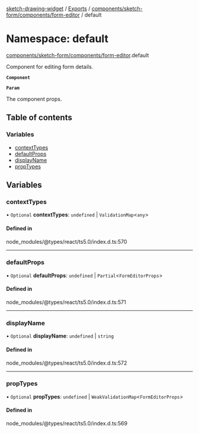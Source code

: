 [sketch-drawing-widget](../README.md) / [Exports](../modules.md) / [components/sketch-form/components/form-editor](components_sketch_form_components_form_editor.md) / default

# Namespace: default

[components/sketch-form/components/form-editor](components_sketch_form_components_form_editor.md).default

Component for editing form details.

**`Component`**

**`Param`**

The component props.

## Table of contents

### Variables

- [contextTypes](components_sketch_form_components_form_editor.default.md#contexttypes)
- [defaultProps](components_sketch_form_components_form_editor.default.md#defaultprops)
- [displayName](components_sketch_form_components_form_editor.default.md#displayname)
- [propTypes](components_sketch_form_components_form_editor.default.md#proptypes)

## Variables

### contextTypes

• `Optional` **contextTypes**: `undefined` \| `ValidationMap`\<`any`\>

#### Defined in

node_modules/@types/react/ts5.0/index.d.ts:570

___

### defaultProps

• `Optional` **defaultProps**: `undefined` \| `Partial`\<`FormEditorProps`\>

#### Defined in

node_modules/@types/react/ts5.0/index.d.ts:571

___

### displayName

• `Optional` **displayName**: `undefined` \| `string`

#### Defined in

node_modules/@types/react/ts5.0/index.d.ts:572

___

### propTypes

• `Optional` **propTypes**: `undefined` \| `WeakValidationMap`\<`FormEditorProps`\>

#### Defined in

node_modules/@types/react/ts5.0/index.d.ts:569
